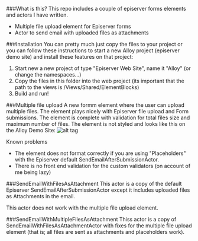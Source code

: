 ###What is this?
This repo includes a couple of episerver forms elements and actors I have written.
* Multiple file upload element for Episerver forms
* Actor to send email with uploaded files as attachments

###Installation
You can pretty much just copy the files to your project or you can follow these instructions to start a new Alloy project (episerver demo site) and install these features on that project:

1. Start new a new project of type "Episerver Web Site", name it "Alloy" (or change the namespaces...)
2. Copy the files in this folder into the web project (its important that the path to the views is /Views/Shared/ElementBlocks)
3. Build and run!

###Multiple file upload
A new formm element where the user can upload multiple files. The element plays nicely with Episerver file upload and Form submissions. The element is complete with validation for total files size and maximum number of files.
The element is not styled and looks like this on the Alloy Demo Site:
![alt tag](http://i.imgur.com/dG7HpM6.png)

Known problems
* The element does not format correctly if you are using "Placeholders" with the Episerver default SendEmailAfterSubmissionActor.
* There is no front end validation for the custom validators (on account of me being lazy)

###SendEmailWithFilesAsAttachment
This actor is a copy of the default Episerver SendEmailAfterSubmissionActor except it includes uploaded files as Attachments in the email.

This actor does not work with the multiple file upload element.

###SendEmailWithMultipleFilesAsAttachment
Thiss actor is a copy of SendEmailWithFilesAsAttachmentActor with fixes for the multiple file upload element (that is; all files are sent as attachments and placeholders work).
